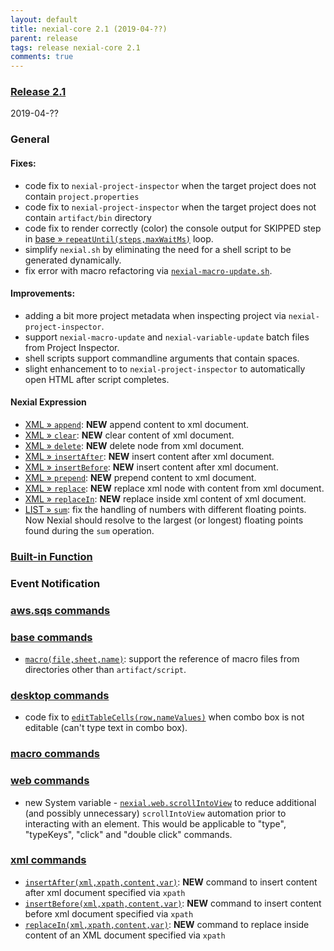 ```yaml
---
layout: default
title: nexial-core 2.1 (2019-04-??)
parent: release
tags: release nexial-core 2.1
comments: true
---
```


### <a href="https://github.com/nexiality/nexial-core/releases/tag/nexial-core-2.1" class="external-link" target="_nexial_link">Release 2.1</a>
2019-04-??


### General
#### Fixes:
- code fix to `nexial-project-inspector` when the target project does not contain `project.properties`
- code fix to `nexial-project-inspector` when the target project does not contain `artifact/bin` directory
- code fix to render correctly (color) the console output for SKIPPED step in 
  [base &raquo; `repeatUntil(steps,maxWaitMs)`](../commands/base/repeatUntil(steps,maxWaitMs)) loop. 
- simplify `nexial.sh` by eliminating the need for a shell script to be generated dynamically.
- fix error with macro refactoring via [`nexial-macro-update.sh`](../userguide/BatchFiles#nexial-macro-updatecmd--nexial-macro-updatesh).

#### Improvements:
- adding a bit more project metadata when inspecting project via `nexial-project-inspector`.
- support `nexial-macro-update` and `nexial-variable-update` batch files from Project Inspector.
- shell scripts support commandline arguments that contain spaces.
- slight enhancement to to `nexial-project-inspector` to automatically open HTML after script completes.


#### Nexial Expression
- [XML &raquo; `append`](../expressions/XMLexpression): **NEW** append content to xml document.
- [XML &raquo; `clear`](../expressions/XMLexpression): **NEW** clear content of xml document.
- [XML &raquo; `delete`](../expressions/XMLexpression): **NEW** delete node from xml document.
- [XML &raquo; `insertAfter`](../expressions/XMLexpression): **NEW** insert content after xml document.
- [XML &raquo; `insertBefore`](../expressions/XMLexpression): **NEW** insert content after xml document.
- [XML &raquo; `prepend`](../expressions/XMLexpression): **NEW** prepend content to xml document.
- [XML &raquo; `replace`](../expressions/XMLexpression): **NEW** replace xml node with content from xml document.
- [XML &raquo; `replaceIn`](../expressions/XMLexpression): **NEW** replace inside xml content of xml document.
- [LIST &raquo; `sum`](../expressions/LISTexpression#sum): fix the handling of numbers with different floating points. 
  Now Nexial should resolve to the largest (or longest) floating points found during the `sum` operation.


### [Built-in Function](../functions)


### Event Notification


### [aws.sqs commands](../commands/aws.sqs)


### [base commands](../commands/base)
- [`macro(file,sheet,name)`](../commands/base/macro(file,sheet,name)): support the reference of macro files from
  directories other than `artifact/script`.


### [desktop commands](../commands/desktop)
- code fix to [`editTableCells(row,nameValues)`](../commands/desktop/editTableCells(row,nameValues)) when combo box 
  is not editable (can't type text in combo box).


### [macro commands](../commands/macro)


### [web commands](../commands/web)
- new System variable - [`nexial.web.scrollIntoView`](../systemvars/index#nexial.web.scrollIntoView) to reduce 
  additional (and possibly unnecessary) `scrollIntoView` automation prior to interacting with an element. This would be 
  applicable to "type", "typeKeys", "click" and "double click" commands.


### [xml commands](../commands/xml)
- [`insertAfter(xml,xpath,content,var)`](../commands/xml/insertAfter(xml,xpath,content,var)): **NEW** command to 
  insert content after xml document specified via `xpath`
- [`insertBefore(xml,xpath,content,var)`](../commands/xml/insertBefore(xml,xpath,content,var)): **NEW** command to 
  insert content before xml document specified via `xpath`
- [`replaceIn(xml,xpath,content,var)`](../commands/xml/replaceIn(xml,xpath,content,var)): **NEW** command to replace 
  inside content of an XML document specified via `xpath`

